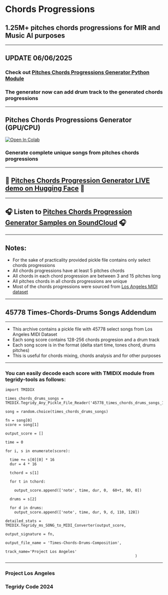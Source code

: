 # Chords Progressions
## 1.25M+ pitches chords progressions for MIR and Music AI purposes

***

## UPDATE 06/06/2025

### Check out [Pitches Chords Progressions Generator Python Module](https://github.com/asigalov61/tegridy-tools/tree/main/tegridy-tools/chords_progresions)
### The generator now can add drum track to the generated chords progressions

***

## Pitches Chords Progressions Generator (GPU/CPU)

[![Open In Colab][colab-badge]][colab-notebook1]

[colab-notebook1]: <https://colab.research.google.com/github/asigalov61/Tegridy-MIDI-Dataset/blob/master/Chords-Progressions/Pitches_Chords_Progressions_Generator.ipynb>
[colab-badge]: <https://colab.research.google.com/assets/colab-badge.svg>

### Generate complete unique songs from pitches chords progressions

***

## 🤗 [Pitches Chords Progression Generator LIVE demo on Hugging Face](https://huggingface.co/spaces/asigalov61/Chords-Progressions-Generator) 🤗

***

## 🎧 Listen to [Pitches Chords Progression Generator Samples on SoundCloud](https://soundcloud.com/aleksandr-sigalov-61/sets/pitches-chords-progressions) 🎧

***

## Notes:

* For the sake of practicality provided pickle file contains only select chords progressions
* All chords progressions have at least 5 pitches chords
* All chords in each chord progression are between 3 and 15 pitches long
* All pitches chords in all chords progressions are unique
* Most of the chords progressions were sourced from [Los Angeles MIDI dataset](https://github.com/asigalov61/Los-Angeles-MIDI-Dataset)

***

## 45778 Times-Chords-Drums Songs Addendum

***

* This archive contains a pickle file with 45778 select songs from Los Angeles MIDI Dataset
* Each song score contains 128-256 chords progresion and a drum track
* Each song score is in the format (delta start time, tones chord, drums pitches)
* This is useful for chords mixing, chords analysis and for other purposes

***

### You can easily decode each score with TMIDIX module from tegridy-tools as follows:

```
import TMIDIX

times_chords_drums_songs = TMIDIX.Tegridy_Any_Pickle_File_Reader('45778_times_chords_drums_songs_128_256')

song = random.choice(times_chords_drums_songs)

fn = song[0]
score = song[1]

output_score = []

time = 0

for i, s in enumerate(score):

  time += s[0][0] * 16
  dur = 4 * 16

  tchord = s[1]

  for t in tchord:

    output_score.append(['note', time, dur, 0,  60+t, 90, 0])

  drums = s[2]

  for d in drums:
    output_score.append(['note', time, dur, 9, d, 110, 128])

detailed_stats = TMIDIX.Tegridy_ms_SONG_to_MIDI_Converter(output_score,
                                                          output_signature = fn,
                                                          output_file_name = 'Times-Chords-Drums-Composition',
                                                          track_name='Project Los Angeles'
                                                          )
```

***

### Project Los Angeles
### Tegridy Code 2024
